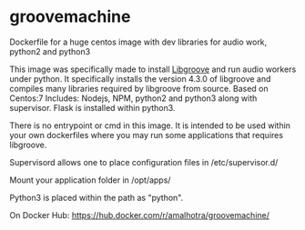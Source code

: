 # groovemachine
Dockerfile for a huge centos image with dev libraries for audio work, python2 and python3

This image was specifically made to install [Libgroove](https://github.com/andrewrk/libgroove) and run audio workers under python. It specifically installs the version 4.3.0 of libgroove and compiles many libraries required by libgroove from source. 
Based on Centos:7
Includes: Nodejs, NPM, python2 and python3 along with supervisor.  Flask is installed within python3.

There is no entrypoint or cmd in this image. It is intended to be used within your own dockerfiles where you may run some applications that requires libgroove.

Supervisord allows one to place configuration files in /etc/supervisor.d/

Mount your application folder in /opt/apps/ 

Python3 is placed within the path as "python".  

On Docker Hub:
https://hub.docker.com/r/amalhotra/groovemachine/
